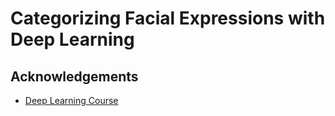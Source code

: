 <!-- Hello there ;) -->

# Categorizing Facial Expressions with Deep Learning


<!-- ACKNOWLEDGEMENTS -->
## Acknowledgements
* [Deep Learning Course](https://github.com/badriadhikari/Deep-Learning)
